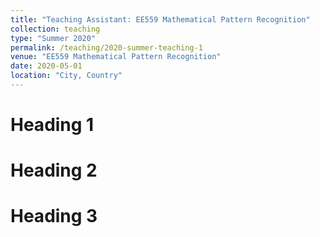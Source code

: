 ```yaml
---
title: "Teaching Assistant: EE559 Mathematical Pattern Recognition"
collection: teaching
type: "Summer 2020"
permalink: /teaching/2020-summer-teaching-1
venue: "EE559 Mathematical Pattern Recognition"
date: 2020-05-01
location: "City, Country"
---
```


Heading 1
======

Heading 2
======

Heading 3
======
